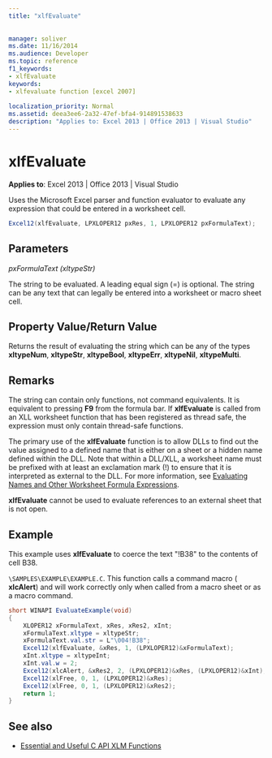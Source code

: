 ```yaml
---
title: "xlfEvaluate"
 
 
manager: soliver
ms.date: 11/16/2014
ms.audience: Developer
ms.topic: reference
f1_keywords:
- xlfEvaluate
keywords:
- xlfevaluate function [excel 2007]
 
localization_priority: Normal
ms.assetid: deea3ee6-2a32-47ef-bfa4-914891538633
description: "Applies to: Excel 2013 | Office 2013 | Visual Studio"
---
```


# xlfEvaluate

 **Applies to**: Excel 2013 | Office 2013 | Visual Studio 
  
Uses the Microsoft Excel parser and function evaluator to evaluate any expression that could be entered in a worksheet cell.
  
```cs
Excel12(xlfEvaluate, LPXLOPER12 pxRes, 1, LPXLOPER12 pxFormulaText);
```

## Parameters

 _pxFormulaText (xltypeStr)_
  
The string to be evaluated. A leading equal sign (=) is optional. The string can be any text that can legally be entered into a worksheet or macro sheet cell.
  
## Property Value/Return Value

Returns the result of evaluating the string which can be any of the types **xltypeNum**, **xltypeStr**, **xltypeBool**, **xltypeErr**, **xltypeNil**, **xltypeMulti**.
  
## Remarks

The string can contain only functions, not command equivalents. It is equivalent to pressing **F9** from the formula bar. If **xlfEvaluate** is called from an XLL worksheet function that has been registered as thread safe, the expression must only contain thread-safe functions. 
  
The primary use of the **xlfEvaluate** function is to allow DLLs to find out the value assigned to a defined name that is either on a sheet or a hidden name defined within the DLL. Note that within a DLL/XLL, a worksheet name must be prefixed with at least an exclamation mark (!) to ensure that it is interpreted as external to the DLL. For more information, see [Evaluating Names and Other Worksheet Formula Expressions](evaluating-names-and-other-worksheet-formula-expressions.md).
  
 **xlfEvaluate** cannot be used to evaluate references to an external sheet that is not open. 
  
## Example

This example uses **xlfEvaluate** to coerce the text "!B38" to the contents of cell B38. 
  
 `\SAMPLES\EXAMPLE\EXAMPLE.C`. This function calls a command macro ( **xlcAlert**) and will work correctly only when called from a macro sheet or as a macro command.
  
```cs
short WINAPI EvaluateExample(void)
{
    XLOPER12 xFormulaText, xRes, xRes2, xInt;
    xFormulaText.xltype = xltypeStr;
    xFormulaText.val.str = L"\004!B38";
    Excel12(xlfEvaluate, &xRes, 1, (LPXLOPER12)&xFormulaText);
    xInt.xltype = xltypeInt;
    xInt.val.w = 2;
    Excel12(xlcAlert, &xRes2, 2, (LPXLOPER12)&xRes, (LPXLOPER12)&xInt);
    Excel12(xlFree, 0, 1, (LPXLOPER12)&xRes);
    Excel12(xlFree, 0, 1, (LPXLOPER12)&xRes2);
    return 1;
}
```

## See also

- [Essential and Useful C API XLM Functions](essential-and-useful-c-api-xlm-functions.md)

